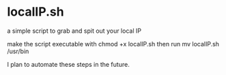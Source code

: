 # localIP.sh
a simple script to grab and spit out your local IP

make the script executable with chmod +x localIP.sh
then run mv localIP.sh /usr/bin

I plan to automate these steps in the future.
